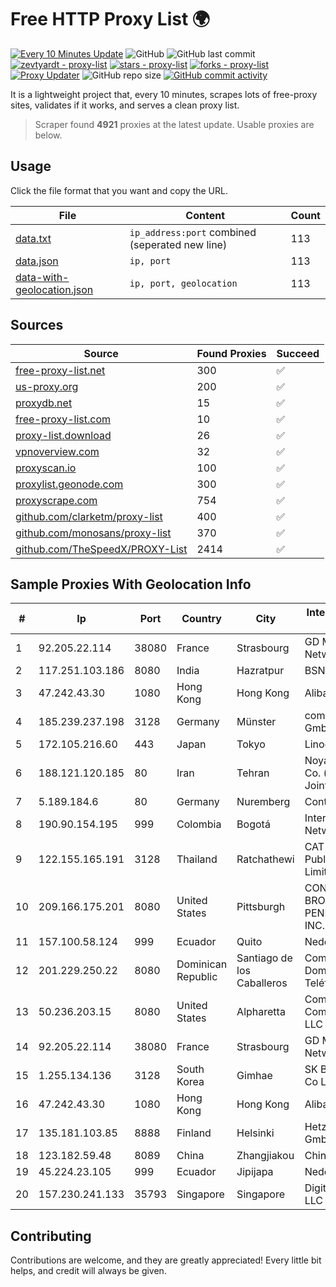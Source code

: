 
# Free HTTP Proxy List 🌍

[![Every 10 Minutes Update](https://github.com/mertguvencli/http-proxy-list/actions/workflows/main.yml/badge.svg?branch=main)](https://github.com/mertguvencli/http-proxy-list/actions/workflows/main.yml)
![GitHub](https://img.shields.io/github/license/mertguvencli/http-proxy-list)
![GitHub last commit](https://img.shields.io/github/last-commit/mertguvencli/http-proxy-list)
[![zevtyardt - proxy-list](https://img.shields.io/static/v1?label=zevtyardt&message=proxy-list&color=blue&logo=github)](https://github.com/zevtyardt/proxy-list "Go to GitHub repo")
[![stars - proxy-list](https://img.shields.io/github/stars/zevtyardt/proxy-list?style=social)](https://github.com/zevtyardt/proxy-list)
[![forks - proxy-list](https://img.shields.io/github/forks/zevtyardt/proxy-list?style=social)](https://github.com/zevtyardt/proxy-list)
[![Proxy Updater](https://github.com/zevtyardt/proxy-list/workflows/Proxy%20Updater/badge.svg)](https://github.com/zevtyardt/proxy-list/actions?query=workflow:"Proxy+Updater")
![GitHub repo size](https://img.shields.io/github/repo-size/zevtyardt/proxy-list)
[![GitHub commit activity](https://img.shields.io/github/commit-activity/m/zevtyardt/proxy-list?logo=commits)](https://github.com/zevtyardt/proxy-list/commits/main)

It is a lightweight project that, every 10 minutes, scrapes lots of free-proxy sites, validates if it works, and serves a clean proxy list.

> Scraper found **4921** proxies at the latest update. Usable proxies are below.

## Usage

Click the file format that you want and copy the URL.

|File|Content|Count|
|----|-------|-----|
|[data.txt](https://raw.githubusercontent.com/mertguvencli/http-proxy-list/main/proxy-list/data.txt)|`ip_address:port` combined (seperated new line)|113|
|[data.json](https://raw.githubusercontent.com/mertguvencli/http-proxy-list/main/proxy-list/data.json)|`ip, port`|113|
|[data-with-geolocation.json](https://raw.githubusercontent.com/mertguvencli/http-proxy-list/main/proxy-list/data-with-geolocation.json)|`ip, port, geolocation`|113|

## Sources

|Source|Found Proxies|Succeed|
|------|-------------|-------|
|[free-proxy-list.net](https://free-proxy-list.net)|300|✅|
|[us-proxy.org](https://www.us-proxy.org)|200|✅|
|[proxydb.net](http://proxydb.net)|15|✅|
|[free-proxy-list.com](https://free-proxy-list.com/?page=&port=&type%5B%5D=http&type%5B%5D=https&up_time=0&search=Search)|10|✅|
|[proxy-list.download](https://www.proxy-list.download/HTTP)|26|✅|
|[vpnoverview.com](https://vpnoverview.com/privacy/anonymous-browsing/free-proxy-servers)|32|✅|
|[proxyscan.io](https://www.proxyscan.io)|100|✅|
|[proxylist.geonode.com](https://proxylist.geonode.com/api/proxy-list?limit=300&page=1&sort_by=lastChecked&sort_type=desc&protocols=http,https)|300|✅|
|[proxyscrape.com](https://api.proxyscrape.com/v2/?request=displayproxies&protocol=http&timeout=10000&country=all&ssl=all&anonymity=all)|754|✅|
|[github.com/clarketm/proxy-list](https://raw.githubusercontent.com/clarketm/proxy-list/master/proxy-list-raw.txt)|400|✅|
|[github.com/monosans/proxy-list](https://raw.githubusercontent.com/monosans/proxy-list/main/proxies/http.txt)|370|✅|
|[github.com/TheSpeedX/PROXY-List](https://raw.githubusercontent.com/TheSpeedX/PROXY-List/master/http.txt)|2414|✅|


## Sample Proxies With Geolocation Info

|#|Ip|Port|Country|City|Internet Service Provider|
|-|--|----|-------|----|-------------------------|
|1|92.205.22.114|38080|France|Strasbourg|GD MASS Network|
|2|117.251.103.186|8080|India|Hazratpur|BSNL Internet|
|3|47.242.43.30|1080|Hong Kong|Hong Kong|Alibaba.com LLC|
|4|185.239.237.198|3128|Germany|Münster|combahton GmbH|
|5|172.105.216.60|443|Japan|Tokyo|Linode, LLC|
|6|188.121.120.185|80|Iran|Tehran|Noyan Abr Arvan Co. ( Private Joint Stock)|
|7|5.189.184.6|80|Germany|Nuremberg|Contabo GmbH|
|8|190.90.154.195|999|Colombia|Bogotá|InterNexa Global Network|
|9|122.155.165.191|3128|Thailand|Ratchathewi|CAT Telecom Public Company Limited|
|10|209.166.175.201|8080|United States|Pittsburgh|CONTINENTAL BROADBAND PENNSYLVANIA, INC.|
|11|157.100.58.124|999|Ecuador|Quito|Nedetel S.A.|
|12|201.229.250.22|8080|Dominican Republic|Santiago de los Caballeros|Compañía Dominicana de Teléfonos S. A.|
|13|50.236.203.15|8080|United States|Alpharetta|Comcast Cable Communications, LLC|
|14|92.205.22.114|38080|France|Strasbourg|GD MASS Network|
|15|1.255.134.136|3128|South Korea|Gimhae|SK Broadband Co Ltd|
|16|47.242.43.30|1080|Hong Kong|Hong Kong|Alibaba.com LLC|
|17|135.181.103.85|8888|Finland|Helsinki|Hetzner Online GmbH|
|18|123.182.59.48|8089|China|Zhangjiakou|Chinanet|
|19|45.224.23.105|999|Ecuador|Jipijapa|Nedetel S.A.|
|20|157.230.241.133|35793|Singapore|Singapore|DigitalOcean, LLC|



## Contributing

Contributions are welcome, and they are greatly appreciated! Every
little bit helps, and credit will always be given.

